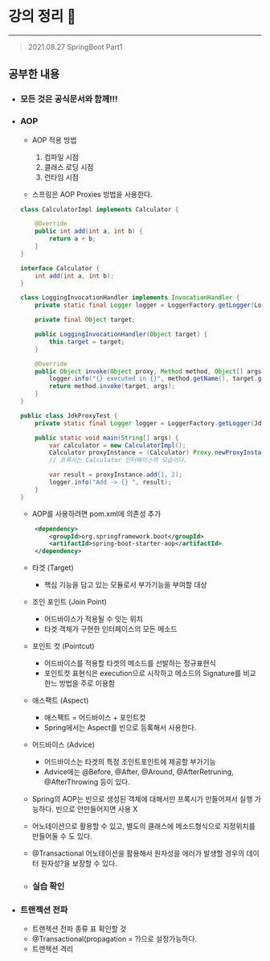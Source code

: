 # 강의 정리 🚀
___

> 2021.08.27 SpringBoot Part1

## 공부한 내용

- ### 모든 것은 공식문서와 함께!!! ###

- ### AOP ###
    - AOP 적용 방법
        1. 컴파일 시점
        2. 클래스 로딩 시점
        3. 런타임 시점

    - 스프링은 AOP Proxies 방법을 사용한다. 


    ```java
    class CalculatorImpl implements Calculator {

        @Override
        public int add(int a, int b) {
            return a + b;
        }
    }

    interface Calculator {
        int add(int a, int b);
    }

    class LoggingInvocationHandler implements InvocationHandler {
        private static final Logger logger = LoggerFactory.getLogger(LoggingInvocationHandler.class);

        private final Object target;

        public LoggingInvocationHandler(Object target) {
            this.target = target;
        }

        @Override
        public Object invoke(Object proxy, Method method, Object[] args) throws Throwable {
            logger.info("{} executed in {}", method.getName(), target.getClass().getCanonicalName());
            return method.invoke(target, args);
        }
    }

    public class JdkProxyTest {
        private static final Logger logger = LoggerFactory.getLogger(JdkProxyTest.class);

        public static void main(String[] args) {
            var calculator = new CalculatorImpl();
            Calculator proxyInstance = (Calculator) Proxy.newProxyInstance(LoggingInvocationHandler.class.getClassLoader(), new Class[]{Calculator.class}, new LoggingInvocationHandler(calculator));
            // 프록시는 Calculator 인터페이스의 모습이다.

            var result = proxyInstance.add(1, 2);
            logger.info("Add -> {} ", result);
        }
    }

    ```

    - AOP를 사용하려면 pom.xml에 의존성 추가
    ```xml
        <dependency>
			<groupId>org.springframework.boot</groupId>
			<artifactId>spring-boot-starter-aop</artifactId>
		</dependency>
    ```

    - 타겟 (Target)
        - 핵심 기능을 담고 있는 모듈로서 부가기능을 부여할 대상
    - 조인 포인트 (Join Point)
        - 어드바이스가 적용될 수 잇는 위치
        - 타겟 객체가 구현한 인터페이스의 모든 메소드
    - 포인트 컷 (Pointcut)
        - 어드바이스를 적용할 타겟의 메소드를 선발하는 정규표현식
        - 포인트컷 표현식은 execution으로 시작하고 메소드의 Signature를 비교한느 방법을 주로 이용함
    - 애스팩트 (Aspect)
        - 애스팩트 = 어드바이스 + 포인트컷
        - Spring에서는 Aspect를 빈으로 등록해서 사용한다.
    - 어드바이스 (Advice)
        - 어드바이스는 타겟의 특정 조인트포인트에 제공할 부가기능
        - Advice에는 @Before, @After, @Around, @AfterRetruning, @AfterThrowing 등이 있다.

    - Spring의 AOP는 빈으로 생성된 객체에 대해서만 프록시가 만들어져서 실행 가능하다. 빈으로 안만들어지면 사용 X

    - 어노테이션으로 활용할 수 있고, 별도의 클래스에 메소드형식으로 지정위치를 만들어둘 수 도 있다.

    - @Transactional 어노테이션을 활용해서 원자성을 에러가 발생할 경우의 데이터 원자성?을 보장할 수 있다.

    - ### 실습 확인 ###

- ### 트랜젝션 전파 ###
    - 트랜젝션 전파 종류 표 확인할 것
    - @Transactional(propagation = ?)으로 설정가능하다.
    - 트랜젝션 격리

